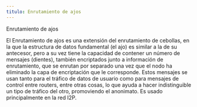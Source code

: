 ```yaml
---
titulo: Enrutamiento de ajos 
---
```


Enrutamiento de ajos

El Enrutamiento de ajos es una extensión del enrutamiento de cebollas, en la que la estructura de datos fundamental (el ajo) es
similar a la de su antecesor, pero a su vez tiene la capacidad de contener un número de mensajes (dientes), también encriptados
junto a información de enrutamiento, que se enrutan por separado una vez que el nodo ha eliminado la capa de encriptación que le
corresponde. Estos mensajes se usan tanto para el tráfico de datos de usuario como para mensajes de control entre routers, entre
otras cosas, lo que ayuda a hacer indistinguible un tipo de tráfico del otro, promoviendo el anonimato. Es usado principalmente en
la red I2P.

